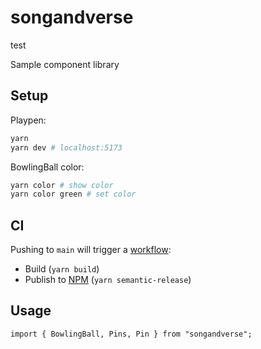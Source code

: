 # songandverse

test

Sample component library

## Setup

Playpen:

```sh
yarn
yarn dev # localhost:5173
```

BowlingBall color:

```sh
yarn color # show color
yarn color green # set color
```

## CI

Pushing to `main` will trigger a [workflow](https://github.com/jonbri/songandverse/tree/main/.github/workflows):

- Build (`yarn build`)
- Publish to [NPM](https://www.npmjs.com/package/songandverse) (`yarn semantic-release`)

## Usage

```tsx
import { BowlingBall, Pins, Pin } from "songandverse";
```
